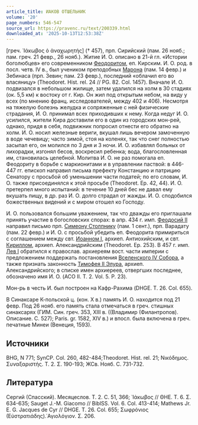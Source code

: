 ```yaml
---
article_title: ИАКОВ ОТШЕЛЬНИК
volume: '20'
page_numbers: 546-547
source_url: https://pravenc.ru/text/200339.html
downloaded_at: '2025-10-13T12:53:38Z'
---
```


[греч. ᾿Ιάκωβος ὁ ἀναχωρητής] († 457), прп. Сирийский (пам. 26 нояб.; пам. греч. 21 февр., 26 нояб.). Житие И. О. описано в 21-й гл. «Истории боголюбцев» его современником [Феодоритом](https://pravenc.ru/text/Феодорит.html), еп. Кирским. И. О. род. в посл. четв. IV в., был учеником преподобных [Марона](https://pravenc.ru/text/Марона.html) (пам. 14 февр.) и Зебинаса (прп. Зевин; пам. 23 февр.), последний «облачил его во власяницу» (Theodoret. Hist. rel. 24 // PG. 82. Col. 1457). Вначале И. О. подвизался в небольшом жилище, затем удалился на холм в 30 стадиях (ок. 5,5 км) к востоку от г. Кир. Он жил под открытым небом, на виду у всех (по мнению франц. исследователей, между 402 и 406). Несмотря на тяжелую болезнь желудка и сопряженные с ней физические страдания, И. О. принимал всех приходивших к нему. Когда недуг И. О. усилился, жители Кира доставили его в один из городских мон-рей, однако, придя в себя, подвижник попросил отнести его обратно на холм. И. О. носил железные вериги, вкушал лишь вечером замоченную в воде чечевицу; часто зимой, стоя на коленях, так что снег полностью засыпал его, он молился по 3 дня и 3 ночи. И. О. избавлял больных от лихорадки, изгонял бесов, воскресил ребенка; вода, благословленная им, становилась целебной. Молитва И. О. не раз помогала еп. Феодориту в борьбе с маркионитами и в управлении паствой: в 446-447 гг. епископ направил письма префекту Констанцию и патрицию Сенатору с просьбой об уменьшении части податей; по его словам, И. О. также присоединялся к этой просьбе (Theodoret. Ep. 42, 44). И. О. претерпел много испытаний: в течение 10 дней бес не давал ему вкушать пищу, в др. раз И. О. долго страдал от жажды. И. О. сподобился божественных видений и с миром отошел ко Господу.

И. О. пользовался большим уважением, так что дважды его приглашали принять участие в богословских спорах: в апр. 434 г. имп. [Феодосий II](<https://pravenc.ru/text/Феодосий II.html>) направил письмо прп. [Симеону Столпнику](<https://pravenc.ru/text/Симеону Столпнику.html>) (пам. 1 сент.), прп. Варадату (пам. 22 февр.) и И. О. с просьбой убедить еп. Феодорита примириться с соглашением между свт. [Иоанном I](<https://pravenc.ru/text/Иоанном I.html>), архиеп. Антиохийским, и свт. [Кириллом](https://pravenc.ru/text/Кирилл.html), архиеп. Александрийским (Theodoret. Ep. 253). В 457 г. имп. [Лев I](<https://pravenc.ru/text/Лев I.html>) обратился к православ. архиереям вост. части империи с предложением поддержать постановления [Вселенского IV Собора](<https://pravenc.ru/text/Вселенский IV Собор.html>), а также признать законность [Тимофея II Элура](<https://pravenc.ru/text/Тимофей II Элур.html>), архиеп. Александрийского; в списке имен архиереев, отвергших последнее, обозначено имя И. О. (ACO II. T. 2. Vol. 5. P. 23).

Мон-рь в честь И. был построен на Кафр-Рахима (DHGE. T. 26. Col. 655).

В Синаксаре К-польской ц. (кон. X в.) память И. О. находится под 21 февр. Под 26 нояб. его память стала отмечаться в греч. стишных синаксарях (ГИМ. Син. греч. 353, XIII в. ((Владимир (Филантропов). Описание. С. 527); Paris. gr. 1582, XIV в.) и впосл. была включена в греч. печатные Минеи (Венеция, 1593).

## Источники

BHG, N 771; SynCP. Col. 260, 482-484;Theodoret. Hist. rel. 21; Νικόδημος. Συναξαριστής. Τ. 2. Σ. 190-193; ЖСв. Нояб. С. 731-732.

## Литература

Сергий (Спасский). Месяцеслов. Т. 2. С. 51, 366; ᾿Ιάκωβος // ΘΗΕ. Τ. 6. Σ. 634-635; Sauget J.-M. Giacomo // BiblSS. Vol. 6. Col. 413-414; Mathews Jr. E. G. Jacques de Cyr // DHGE. T. 26. Col. 655; Σωφρόνιος (Εὐστρατιάδης).῾Αγιολόγιον. Σ. 206.
